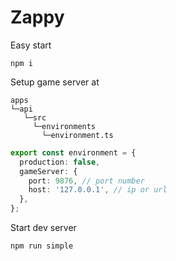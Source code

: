 

# Zappy

Easy start
```shell
npm i
```
Setup game server at
```text
apps
└─api
   └─src
     └─environments
       └─environment.ts
```

```typescript
export const environment = {
  production: false,
  gameServer: {
    port: 9876, // port number
    host: '127.0.0.1', // ip or url
  },
};
```

Start dev server 
```shell
npm run simple
```
